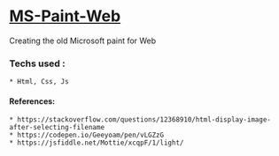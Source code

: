 # [MS-Paint-Web](https://overlorddamygod.github.io/ms-paint-recreate)

Creating the old Microsoft paint for Web

### Techs used :
    * Html, Css, Js

#### References:
    * https://stackoverflow.com/questions/12368910/html-display-image-after-selecting-filename
    * https://codepen.io/Geeyoam/pen/vLGZzG
    * https://jsfiddle.net/Mottie/xcqpF/1/light/
